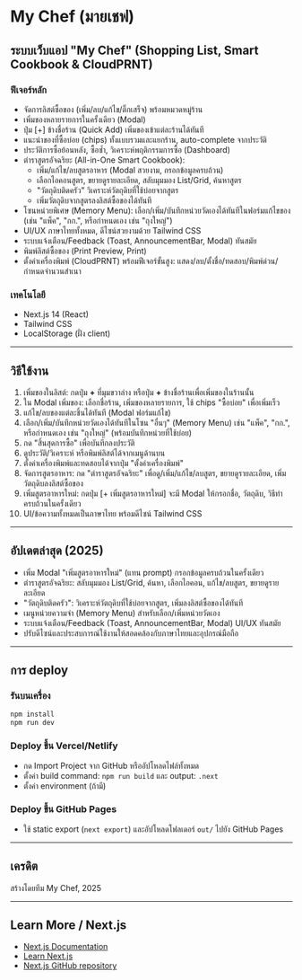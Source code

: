 

# My Chef (มายเชฟ)


## ระบบเว็บแอป "My Chef" (Shopping List, Smart Cookbook & CloudPRNT)


### ฟีเจอร์หลัก
- จัดการลิสต์ซื้อของ (เพิ่ม/ลบ/แก้ไข/ติ๊กเสร็จ) พร้อมหมวดหมู่ร้าน
- เพิ่มของหลายรายการในครั้งเดียว (Modal)
- ปุ่ม [+] ข้างชื่อร้าน (Quick Add) เพิ่มของเข้าแต่ละร้านได้ทันที
- แนะนำของที่ซื้อบ่อย (chips) ทั้งแบบรวมและแยกร้าน, auto-complete จากประวัติ
- ประวัติการซื้อย้อนหลัง, ซื้อซ้ำ, วิเคราะห์พฤติกรรมการซื้อ (Dashboard)
- ตำราสูตรอัจฉริยะ (All-in-One Smart Cookbook):
  - เพิ่ม/แก้ไข/ลบสูตรอาหาร (Modal สวยงาม, กรอกข้อมูลครบถ้วน)
  - เลือกไอคอนสูตร, ขยายดูรายละเอียด, สลับมุมมอง List/Grid, ค้นหาสูตร
  - "วัตถุดิบติดครัว" วิเคราะห์วัตถุดิบที่ใช้บ่อยจากสูตร
  - เพิ่มวัตถุดิบจากสูตรลงลิสต์ซื้อของได้ทันที
- โซนหน่วยพิเศษ (Memory Menu): เลือก/เพิ่ม/บันทึกหน่วยวัดเองได้ทันทีในฟอร์มแก้ไขของ (เช่น "แพ็ค", "กก.", หรือกำหนดเอง เช่น "ถุงใหญ่")
- UI/UX ภาษาไทยทั้งหมด, ดีไซน์สวยงามด้วย Tailwind CSS
- ระบบแจ้งเตือน/Feedback (Toast, AnnouncementBar, Modal) ทันสมัย
- พิมพ์ลิสต์ซื้อของ (Print Preview, Print)
- ตั้งค่าเครื่องพิมพ์ (CloudPRNT) พร้อมฟีเจอร์ขั้นสูง: แสดง/ลบ/ตั้งชื่อ/ทดสอบ/พิมพ์ด่วน/กำหนดจำนวนสำเนา


### เทคโนโลยี
- Next.js 14 (React)
- Tailwind CSS
- LocalStorage (ฝั่ง client)

---


## วิธีใช้งาน

1. เพิ่มของในลิสต์: กดปุ่ม **+** ที่มุมขวาล่าง หรือปุ่ม **+** ข้างชื่อร้านเพื่อเพิ่มของในร้านนั้น
2. ใน Modal เพิ่มของ: เลือกชื่อร้าน, เพิ่มของหลายรายการ, ใช้ chips "ซื้อบ่อย" เพื่อเพิ่มเร็ว
3. แก้ไข/ลบของแต่ละชิ้นได้ทันที (Modal ฟอร์มแก้ไข)
4. เลือก/เพิ่ม/บันทึกหน่วยวัดเองได้ทันทีในโซน "อื่นๆ" (Memory Menu) เช่น "แพ็ค", "กก.", หรือกำหนดเอง เช่น "ถุงใหญ่" (พร้อมบันทึกหน่วยที่ใช้บ่อย)
5. กด "สิ้นสุดการซื้อ" เพื่อบันทึกลงประวัติ
6. ดูประวัติ/วิเคราะห์ หรือพิมพ์ลิสต์ได้จากเมนูด้านบน
7. ตั้งค่าเครื่องพิมพ์และทดสอบได้จากปุ่ม "ตั้งค่าเครื่องพิมพ์"
8. จัดการสูตรอาหาร: กด "ตำราสูตรอัจฉริยะ" เพื่อดู/เพิ่ม/แก้ไข/ลบสูตร, ขยายดูรายละเอียด, เพิ่มวัตถุดิบลงลิสต์ซื้อของ
9. เพิ่มสูตรอาหารใหม่: กดปุ่ม [+ เพิ่มสูตรอาหารใหม่] จะมี Modal ให้กรอกชื่อ, วัตถุดิบ, วิธีทำ ครบถ้วนในครั้งเดียว
10. UI/ข้อความทั้งหมดเป็นภาษาไทย พร้อมดีไซน์ Tailwind CSS

---

## อัปเดตล่าสุด (2025)

- เพิ่ม Modal "เพิ่มสูตรอาหารใหม่" (แทน prompt) กรอกข้อมูลครบถ้วนในครั้งเดียว
- ตำราสูตรอัจฉริยะ: สลับมุมมอง List/Grid, ค้นหา, เลือกไอคอน, แก้ไข/ลบสูตร, ขยายดูรายละเอียด
- "วัตถุดิบติดครัว": วิเคราะห์วัตถุดิบที่ใช้บ่อยจากสูตร, เพิ่มลงลิสต์ซื้อของได้ทันที
- เมนูหน่วยความจำ (Memory Menu) สำหรับเลือก/เพิ่มหน่วยวัดเอง
- ระบบแจ้งเตือน/Feedback (Toast, AnnouncementBar, Modal) UI/UX ทันสมัย
- ปรับดีไซน์และประสบการณ์ใช้งานให้สอดคล้องกับภาษาไทยและอุปกรณ์มือถือ

---

## การ deploy

### รันบนเครื่อง

```sh
npm install
npm run dev
```

### Deploy ขึ้น Vercel/Netlify

- กด Import Project จาก GitHub หรืออัปโหลดไฟล์ทั้งหมด
- ตั้งค่า build command: `npm run build` และ output: `.next`
- ตั้งค่า environment (ถ้ามี)

### Deploy ขึ้น GitHub Pages

- ใช้ static export (`next export`) และอัปโหลดโฟลเดอร์ `out/` ไปยัง GitHub Pages

---

## เครดิต

สร้างโดยทีม My Chef, 2025

---

## Learn More / Next.js

- [Next.js Documentation](https://nextjs.org/docs)
- [Learn Next.js](https://nextjs.org/learn)
- [Next.js GitHub repository](https://github.com/vercel/next.js)
